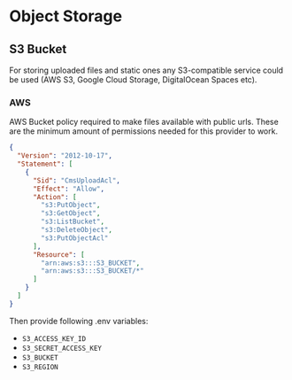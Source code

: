 # Object Storage

## S3 Bucket

For storing uploaded files and static ones any S3-compatible service could be used (AWS S3, Google Cloud Storage, DigitalOcean Spaces etc).

### AWS

AWS Bucket policy required to make files available with public urls. These are the minimum amount of permissions needed for this provider to
work.

```json
{
  "Version": "2012-10-17",
  "Statement": [
    {
      "Sid": "CmsUploadAcl",
      "Effect": "Allow",
      "Action": [
        "s3:PutObject",
        "s3:GetObject",
        "s3:ListBucket",
        "s3:DeleteObject",
        "s3:PutObjectAcl"
      ],
      "Resource": [
        "arn:aws:s3:::S3_BUCKET",
        "arn:aws:s3:::S3_BUCKET/*"
      ]
    }
  ]
}
```

Then provide following .env variables:

- `S3_ACCESS_KEY_ID`
- `S3_SECRET_ACCESS_KEY`
- `S3_BUCKET`
- `S3_REGION`